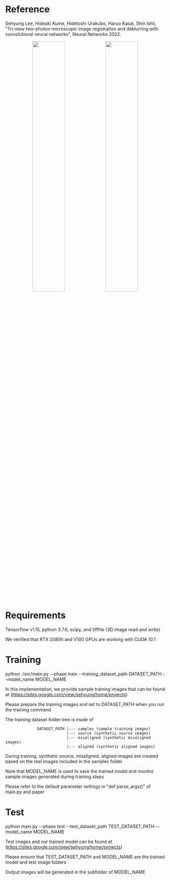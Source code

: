 # Reference
Sehyung Lee, Hideaki Kume, Hidetoshi Urakubo, Haruo Kasai, Shin Ishii, "Tri-view two-photon microscopic image registration and deblurring with convolutional neural networks", Neural Networks 2022. 

<p align="center">
  <img width="45%" src="./figures/demo1.gif" />
  <img width="45%" src="./figures/demo2.gif" />
</p>

# Requirements 
Tensorflow v1.15, python 3.7.6, scipy, and tifffile (3D image read and write)

We verified that RTX 2080ti and V100 GPUs are working with CUDA 10.1 

# Training
python ./src/main.py --phase train --training_dataset_path DATASET_PATH --model_name MODEL_NAME

In this implementation, we provide sample training images that can be found at (https://sites.google.com/view/sehyung/home/projects)

Please prepare the training images and set to DATASET_PATH when you run the training command

The training dataset folder tree is made of 

                  DATASET_PATH |--- samples (sample training images)                  
                               |--- source (synthetic source images)
                               |--- misaligned (synthetic misaligned images)
                               |--- aligned (synthetic aligned images)

During training, synthetic source, misaligned, aligned images are created based on the real images included in the samples folder

	   
Note that MODEL_NAME is used to save the trained model and monitor sample images generated during training steps


Please refer to the default parameter settings in "def parse_args()" of main.py and paper

# Test
python main.py --phase test --test_dataset_path TEST_DATASET_PATH --model_name MODEL_NAME

Test images and our trained model can be found at (https://sites.google.com/view/sehyung/home/projects)

Please ensure that TEST_DATASET_PATH and MODEL_NAME are the trained model and test image folders

Output images will be generated in the subfolder of MODEL_NAME 


